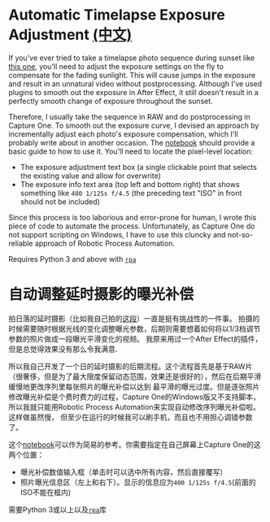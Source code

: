 # Automatic Timelapse Exposure Adjustment [(中文)](#自动调整延时摄影的曝光补偿)
If you've ever tried to take a timelapse photo sequence during sunset like [this one](https://youtu.be/ScAM-XXEeHk), you'll need to adjust the exposure settings
on the fly to compensate for the fading sunlight. This will cause jumps in the exposure and result in an unnatural video without postprocessing.
Although I've used plugins to smooth out the exposure in After Effect, it still doesn't result in a perfectly smooth change of exposure throughout the sunset.

Therefore, I usually take the sequence in RAW and do postprocessing in Capture One. To smooth out the exposure curve, I devised an approach by incrementally adjust each photo's
exposure compensation, which I'll probably write about in another occasion. The
[notebook](https://github.com/Chen-Zhe/auto-timelapse-adjustment/blob/main/Auto%20Timelapse%20Adjustment.ipynb) should provide a basic guide to how to use it.
You'll need to locate the pixel-level location:
- The exposure adjustment text box (a single clickable point that selects the existing value and allow for overwrite)
- The exposure info text area (top left and bottom right) that shows something like `400 1/125s f/4.5` (the preceding text "ISO" in front should not be included) 

Since this process is too laborious and error-prone for human, I wrote this piece of code to automate the process.
Unfortunately, as Capture One do not support scripting on Windows, I have to use this cluncky and not-so-reliable approach of Robotic Process Automation.

Requires Python 3 and above with [`rpa`](https://github.com/tebelorg/RPA-Python)


# 自动调整延时摄影的曝光补偿

拍日落的延时摄影（比如我自己拍的[这段](https://www.bilibili.com/video/BV1wr4y1F7QH/)）一直是挺有挑战性的一件事。
拍摄的时候需要随时根据光线的变化调整曝光参数，后期则需要想着如何将以1/3档调节参数的照片做成一段曝光平滑变化的视频。
我原来用过一个After Effect的插件，但是总觉得效果没有那么令我满意.

所以我自己开发了一个日的延时摄影的后期流程。这个流程首先是基于RAW片（很奢侈，但是为了最大限度保留动态范围，效果还是很好的），然后在后期平滑缓慢地更改序列里每张照片的曝光补偿以达到
最平滑的曝光过度。但是逐张照片修改曝光补偿是个费时费力的过程，Capture One的Windows版又不支持脚本，所以我就只能用Robotic Process Automation来实现自动修改序列曝光补偿啦。这样做虽然慢，
但至少在运行的时候我可以刷手机，而且也不用担心调错参数了。

这个[notebook](https://github.com/Chen-Zhe/auto-timelapse-adjustment/blob/main/Auto%20Timelapse%20Adjustment.ipynb)可以作为简易的参考。你需要指定在自己屏幕上Capture One的这两个位置：
- 曝光补偿数值输入框（单击时可以选中所有内容，然后直接覆写）
- 照片曝光信息区（左上和右下）。显示的信息应为`400 1/125s f/4.5`(前面的ISO不能在框内) 

需要Python 3或以上以及[`rpa`](https://github.com/tebelorg/RPA-Python)库
